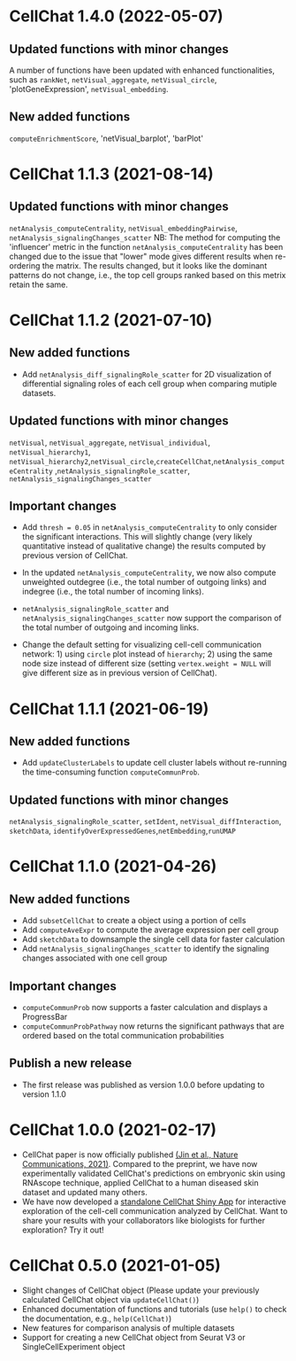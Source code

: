 # CellChat 1.4.0 (2022-05-07)
## Updated functions with minor changes
A number of functions have been updated with enhanced functionalities, such as `rankNet`, `netVisual_aggregate`, `netVisual_circle`, 'plotGeneExpression', `netVisual_embedding`.  

## New added functions
`computeEnrichmentScore`, 'netVisual_barplot', 'barPlot'

# CellChat 1.1.3 (2021-08-14)
## Updated functions with minor changes
`netAnalysis_computeCentrality`, `netVisual_embeddingPairwise`, `netAnalysis_signalingChanges_scatter`
NB: The method for computing the 'influencer' metric in the function `netAnalysis_computeCentrality` has been changed due to the issue that "lower" mode gives different results when re-ordering the matrix. The results changed, but it looks like the dominant patterns do not change, i.e., the top cell groups ranked based on this metrix retain the same.  

# CellChat 1.1.2 (2021-07-10)
## New added functions
* Add `netAnalysis_diff_signalingRole_scatter` for 2D visualization of differential signaling roles of each cell group when comparing mutiple datasets.

## Updated functions with minor changes
`netVisual`, `netVisual_aggregate`, `netVisual_individual`, `netVisual_hierarchy1`, `netVisual_hierarchy2`,`netVisual_circle`,`createCellChat`,`netAnalysis_computeCentrality` ,`netAnalysis_signalingRole_scatter`, `netAnalysis_signalingChanges_scatter`

## Important changes
* Add `thresh = 0.05` in `netAnalysis_computeCentrality` to only consider the significant interactions. This will slightly change (very likely quantitative instead of qualitative change) the results computed by previous version of CellChat. 

* In the updated `netAnalysis_computeCentrality`, we now also compute unweighted outdegree (i.e., the total number of outgoing links) and indegree (i.e., the total number of incoming links). 

* `netAnalysis_signalingRole_scatter` and `netAnalysis_signalingChanges_scatter` now support the comparison of the total number of outgoing and incoming links. 

* Change the default setting for visualizing cell-cell communication network: 1) using `circle` plot instead of `hierarchy`; 2) using the same node size instead of different size (setting `vertex.weight = NULL` will give different size as in previous version of CellChat).  


# CellChat 1.1.1 (2021-06-19)
## New added functions
* Add `updateClusterLabels` to update cell cluster labels without re-running the time-consuming function `computeCommunProb`.
## Updated functions with minor changes
`netAnalysis_signalingRole_scatter`, `setIdent`, `netVisual_diffInteraction`, `sketchData`, `identifyOverExpressedGenes`,`netEmbedding`,`runUMAP`

# CellChat 1.1.0 (2021-04-26)
## New added functions
* Add `subsetCellChat` to create a object using a portion of cells
* Add `computeAveExpr` to compute the average expression per cell group
* Add `sketchData` to downsample the single cell data for faster calculation
* Add `netAnalysis_signalingChanges_scatter` to identify the signaling changes associated with one cell group

## Important changes
* `computeCommunProb` now supports a faster calculation and displays a ProgressBar
* `computeCommunProbPathway` now returns the significant pathways that are ordered based on the total communication probabilities

## Publish a new release
* The first release was published as version 1.0.0 before updating to version 1.1.0 

# CellChat 1.0.0 (2021-02-17)

* CellChat paper is now officially published [(Jin et al., Nature Communications, 2021)](https://www.nature.com/articles/s41467-021-21246-9). Compared to the preprint, we have now experimentally validated CellChat's predictions on embryonic skin using RNAscope technique, applied CellChat to a human diseased skin dataset and updated many others. 
* We have now developed a [standalone CellChat Shiny App](https://github.com/sqjin/CellChatShiny) for interactive exploration of the cell-cell communication analyzed by CellChat. Want to share your results with your collaborators like biologists for further exploration? Try it out! 


# CellChat 0.5.0 (2021-01-05)

* Slight changes of CellChat object (Please update your previously calculated CellChat object via `updateCellChat()`)
* Enhanced documentation of functions and tutorials (use `help()` to check the documentation, e.g., `help(CellChat)`)
* New features for comparison analysis of multiple datasets
* Support for creating a new CellChat object from Seurat V3 or SingleCellExperiment object


